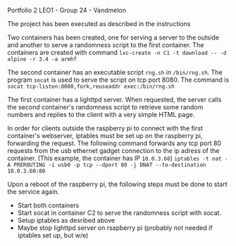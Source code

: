 Portfolio 2 LEO1 - Group 24 - Vandmelon

The project has been executed as described in the instructions

Two containers has been created, one for serving a server to the outside and another to serve a randomness script to the first container. The containers are created with command `lxc-create -n C1 -t download -- -d alpine -r 3.4 -a armhf`

The second container has an executable script `rng.sh` in `/bin/rng.sh`. The program `socat` is used to serve the script on tcp port 8080. The command is `socat tcp-listen:8080,fork,reuseaddr exec:/bin/rng.sh`

The first container has a lighttpd server. When requested, the server calls the second container's randomness script to retrieve some random numbers and replies to the client with a very simple HTML page.

In order for clients outside the raspberry pi to connect with the first container's webserver, iptables must be set up on the raspberry pi, forwarding the request. The following command forwards any tcp port 80 requests from the usb ethernet gadget connection to the ip adress of the container. (This example, the container has IP `10.0.3.60`)
`iptables -t nat -A PREROUTING -i usb0 -p tcp --dport 80 -j DNAT --to-destination 10.0.3.60:80`

Upon a reboot of the raspberry pi, the following steps must be done to start the service again.
* Start both containers
* Start socat in container C2 to serve the randomness script with socat.
* Setup iptables as desribed above
* Maybe stop lighttpd server on rsapberry pi (probably not needed if iptables set up, but w/e)
